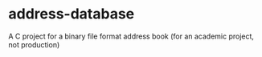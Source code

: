 address-database
================

A C project for a binary file format address book (for an academic project, not production)
